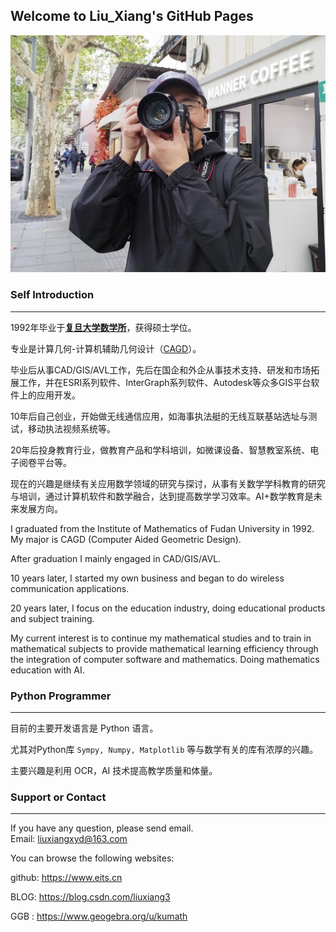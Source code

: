 ## Welcome to Liu_Xiang's GitHub Pages

![photo](img/lxsmall.jpg)

### Self Introduction
-----

1992年毕业于[**复旦大学数学所**](https://math.fudan.edu.cn/)，获得硕士学位。  

专业是计算几何-计算机辅助几何设计（[CAGD](https://www.sciencedirect.com/journal/computer-aided-geometric-design/about/aims-and-scope)）。

毕业后从事CAD/GIS/AVL工作，先后在国企和外企从事技术支持、研发和市场拓展工作，并在ESRI系列软件、InterGraph系列软件、Autodesk等众多GIS平台软件上的应用开发。

10年后自己创业，开始做无线通信应用，如海事执法艇的无线互联基站选址与测试，移动执法视频系统等。

20年后投身教育行业，做教育产品和学科培训，如微课设备、智慧教室系统、电子阅卷平台等。

现在的兴趣是继续有关应用数学领域的研究与探讨，从事有关数学学科教育的研究与培训，通过计算机软件和数学融合，达到提高数学学习效率。AI+数学教育是未来发展方向。

I graduated from the Institute of Mathematics of Fudan University in 1992. My major is CAGD (Computer Aided Geometric Design).   

After graduation I mainly engaged in CAD/GIS/AVL.    

10 years later, I started my own business and began to do wireless communication applications.    

20 years later, I focus on the education industry, doing educational products and subject training.  

My current interest is to continue my mathematical studies and to train in mathematical subjects to provide mathematical learning efficiency through the integration of computer software and mathematics. Doing mathematics education with AI. 


### Python Programmer
-----

目前的主要开发语言是 Python 语言。

尤其对Python库 `Sympy, Numpy, Matplotlib` 等与数学有关的库有浓厚的兴趣。

主要兴趣是利用 OCR，AI 技术提高教学质量和体量。

### Support or Contact
-----

If you have any question, please send email.    
Email: <liuxiangxyd@163.com>

You can browse the following websites: 

github: <https://www.eits.cn>   

<!-- https://xiangliu0.github.io -->

BLOG:   <https://blog.csdn.com/liuxiang3>

<!-- http://www.yuelea.cn -->

GGB :  <https://www.geogebra.org/u/kumath>
